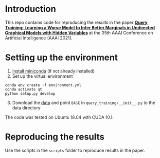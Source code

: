 # Introduction

This repo contains code for reproducing the results in the paper [**Query Training: Learning a Worse Model to Infer Better Marginals in Undirected Graphical Models with Hidden Variables**](https://arxiv.org/abs/2006.06803) at the 35th AAAI Conference on Artificial Intelligence (AAAI 2021).

# Setting up the environment

1. [Install miniconda](https://docs.conda.io/projects/conda/en/latest/user-guide/install/) (if not already installed)
2. Set up the virtual environment
```
conda env create -f environment.yml
conda activate qt
python setup.py develop
```
3. Download the [data](http://vcrs-public-aaai-2021-query-training.s3-website-us-west-2.amazonaws.com/) and point `BASE` in `query_training/__init__.py` to the data directory

The code was tested on Ubuntu 18.04 with CUDA 10.1.

# Reproducing the results

Use the scripts in the `scripts` folder to reproduce results in the paper.
